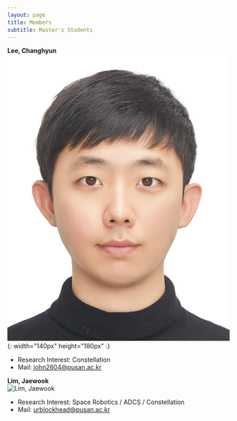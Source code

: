 ```yaml
---
layout: page
title: Members
subtitle: Master's Students
---
```


**Lee, Changhyun**  
![이창현](/assets/img/이창현.jpg){: width="140px" height="180px" :}

- Research Interest: Constellation
- Mail: john2604@pusan.ac.kr


**Lim, Jaewook**  
<img src="https://github.com/PNU-SSC/PNU-SSC.github.io/blob/master/assets/img/%EC%9E%84%EC%9E%AC%EC%9A%B1.jpg" alt='Lim, Jaewook' width="140" height="180">

- Research Interest: Space Robotics / ADCS / Constellation
- Mail: urblockhead@pusan.ac.kr
